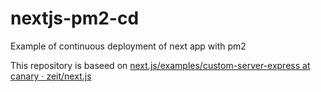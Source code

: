 # nextjs-pm2-cd

Example of continuous deployment of next app with pm2

This repository is baseed on [next.js/examples/custom-server-express at canary · zeit/next.js](https://github.com/zeit/next.js/tree/canary/examples/custom-server-express)